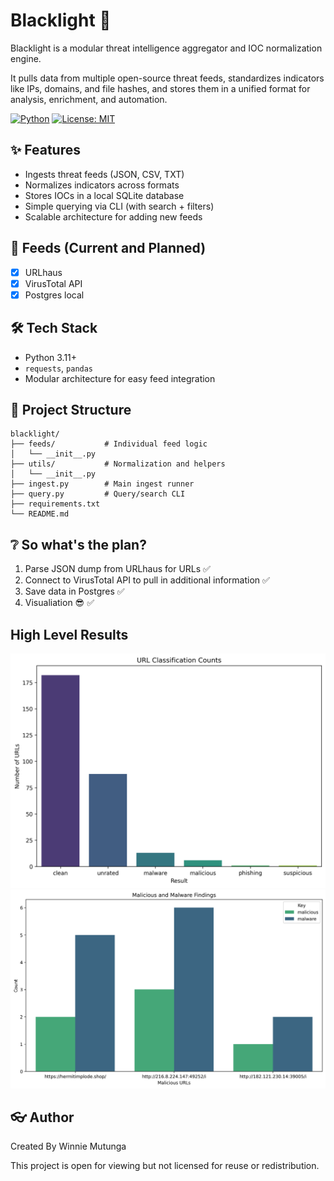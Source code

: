 # Blacklight 🔦

Blacklight is a modular threat intelligence aggregator and IOC normalization engine.

It pulls data from multiple open-source threat feeds, standardizes indicators like IPs, domains, and file hashes, and stores them in a unified format for analysis, enrichment, and automation.

[![Python](https://img.shields.io/badge/Python-3.10+-blue)](https://www.python.org/)  [![License: MIT](https://img.shields.io/badge/License-MIT-yellow.svg)](LICENSE)

## ✨ Features
- Ingests threat feeds (JSON, CSV, TXT)
- Normalizes indicators across formats
- Stores IOCs in a local SQLite database
- Simple querying via CLI (with search + filters)
- Scalable architecture for adding new feeds

## 🍿 Feeds (Current and Planned)
- [X] URLhaus
- [X] VirusTotal API
- [X] Postgres local

## 🛠 Tech Stack
- Python 3.11+
- `requests`, `pandas`
- Modular architecture for easy feed integration

## 📂 Project Structure
```
blacklight/
├── feeds/           # Individual feed logic
│   └── __init__.py
├── utils/           # Normalization and helpers
│   └── __init__.py
├── ingest.py        # Main ingest runner
├── query.py         # Query/search CLI
├── requirements.txt
└── README.md
```

## ❔ So what's the plan?
1. Parse JSON dump from URLhaus for URLs ✅
2. Connect to VirusTotal API to pull in additional information ✅
3. Save data in Postgres ✅
4. Visualiation 😎 ✅

## High Level Results

![High Level URL Classifications](results/url_classification_counts.png)
![URHaus x Virus Total Malicious and Malware Findings](results/malicious_and_malware_findings.png)

## 👓 Author
Created By Winnie Mutunga

This project is open for viewing but not licensed for reuse or redistribution.

